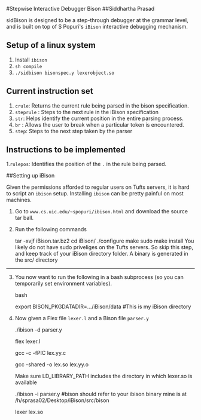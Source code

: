#Stepwise Interactive Debugger Bison
##Siddhartha Prasad

sidBison is designed to be a step-through debugger at the grammar level, and is built on top of S Popuri's `iBison` interactive
debugging mechanism.

## Setup of a linux system

1. Install `ibison`
2. `sh compile`
3. `./sidbison bisonspec.y lexerobject.so`


## Current instruction set

1. `crule`: Returns the current rule being parsed in the bison specification.
2. `steprule` : Steps to the next rule in the iBison specification
3. `str`: Helps identify the current position in the entire parsing process.
4. `br` : Allows the user to break when a particular token is encountered.
5. `step`: Steps to the next step taken by the parser


## Instructions to be implemented


1.`rulepos`: Identifies the position of the `.` in the rule being parsed. 



##Setting up iBison

Given the permissions afforded to regular users on Tufts servers, it is
hard to script an `ibison` setup. Installing `ibison` can be pretty painful
on most machines.

1. Go to `www.cs.uic.edu/~spopuri/ibison.html` and download the source tar ball.

2. Run the following commands

    tar -xvjf iBison.tar.bz2
    cd iBison/
    ./configure
    make
    sudo make install  You likely do not have sudo priveliges on the Tufts
                       servers. So skip this step, and keep track of your
                       iBison directory folder. A binary is generated in
                       the src/ directory


----------------------------------------------------------

3. You now want to run the following in a bash subprocess (so you can temporarily set environment variables).

    bash
    
    export BISON_PKGDATADIR=.../iBison/data #This is my iBison directory


4. Now given a Flex file `lexer.l` and a Bison file `parser.y`

    ./ibison -d parser.y
    
    flex lexer.l
    
    gcc -c -fPIC lex.yy.c
    
    gcc -shared -o lex.so lex.yy.o

    Make sure LD_LIBRARY_PATH includes the directory in which lexer.so is
      available

    ./ibison -i parser.y #bison should refer to your ibison binary
                        mine is at /h/sprasa02/Desktop/iBison/src/bison

    lexer lex.so


